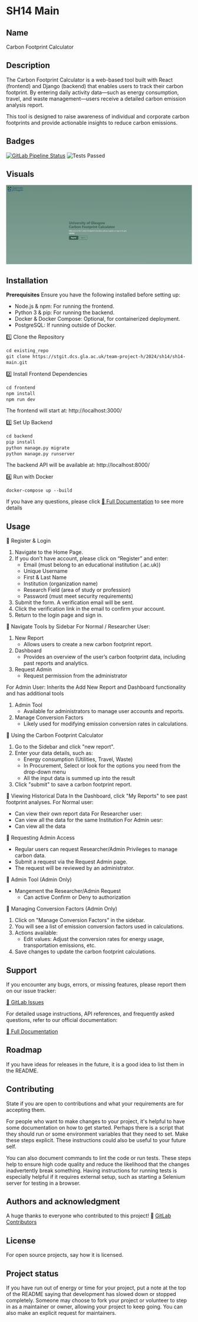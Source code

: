 # SH14 Main

## Name

Carbon Footprint Calculator

## Description

The Carbon Footprint Calculator is a web-based tool built with React (frontend) and Django (backend) that enables users to track their carbon footprint. By entering daily activity data—such as energy consumption, travel, and waste management—users receive a detailed carbon emission analysis report.

This tool is designed to raise awareness of individual and corporate carbon footprints and provide actionable insights to reduce carbon emissions.

## Badges

[![GitLab Pipeline Status](https://stgit.dcs.gla.ac.uk/team-project-h/2024/sh14/sh14-main/badges/main/pipeline.svg)](https://stgit.dcs.gla.ac.uk/team-project-h/2024/sh14/sh14-main/-/pipelines)
![Tests Passed](https://img.shields.io/badge/tests-passed-brightgreen)

## Visuals

![README](frontend/public/images/Readme.png)

## Installation

**Prerequisites**
Ensure you have the following installed before setting up:
- Node.js & npm: For running the frontend.
- Python 3 & pip: For running the backend.
- Docker & Docker Compose: Optional, for containerized deployment.
- PostgreSQL: If running outside of Docker.

1️⃣ Clone the Repository
```
cd existing_repo
git clone https://stgit.dcs.gla.ac.uk/team-project-h/2024/sh14/sh14-main.git
```

2️⃣ Install Frontend Dependencies
```
cd frontend
npm install
npm run dev
```
The frontend will start at: http://localhost:3000/

3️⃣ Set Up Backend
```
cd backend
pip install
python manage.py migrate
python manage.py runserver
```
The backend API will be available at: http://localhost:8000/

4️⃣ Run with Docker
```
docker-compose up --build
```

If you have any questions, please click [📄 Full Documentation](https://stgit.dcs.gla.ac.uk/team-project-h/2024/sh14/sh14-main/-/wikis/home/Documentation?redirected_from=Documentation)
 to see more details


## Usage

🔹 Register & Login
1. Navigate to the Home Page.
2. If you don't have account, please click on “Register” and enter:
    - Email (must belong to an educational institution (.ac.uk))
    - Unique Username
    - First & Last Name
    - Institution (organization name)
    - Research Field (area of study or profession)
    - Password (must meet security requirements)
3. Submit the form. A verification email will be sent.
4. Click the verification link in the email to confirm your account.
5. Return to the login page and sign in.

🔹 Navigate Tools by Sidebar
For Normal / Researcher User:
1. New Report
    - Allows users to create a new carbon footprint report.
2. Dashboard
    - Provides an overview of the user’s carbon footprint data, including past reports and analytics.
3. Request Admin
    - Request permission from the administrator

For Admin User:
Inherits the Add New Report and Dashboard functionality and has additional tools
1. Admin Tool
    - Available for administrators to manage user accounts and reports.
2. Manage Conversion Factors
    - Likely used for modifying emission conversion rates in calculations.

🔹 Using the Carbon Footprint Calculator
1. Go to the Sidebar and click "new report".
2. Enter your data details, such as:
    - Energy consumption (Utilities, Travel, Waste)
    - In Procurement, Select or look for the options you need from the drop-down menu
    - All the input data is summed up into the result
4. Click "submit" to save a carbon footprint report.

🔹 Viewing Historical Data
In the Dashboard, click "My Reports" to see past footprint analyses.
For Normal user:
- Can view their own report data
For Researcher user:
- Can view all the data for the same Institution
For Admin uesr:
- Can view all the data

🔹 Requesting Admin Access
- Regular users can request Researcher/Admin Privileges to manage carbon data.
- Submit a request via the Request Admin page.
- The request will be reviewed by an administrator.

🔹 Admin Tool (Admin Only)
- Mangement the Researcher/Admin Request
    - Can active Confirm or Deny to authorization

🔹 Managing Conversion Factors (Admin Only)
1. Click on "Manage Conversion Factors" in the sidebar.
2. You will see a list of emission conversion factors used in calculations.
3. Actions available:
    - Edit values: Adjust the conversion rates for energy usage, transportation emissions, etc.
4. Save changes to update the carbon footprint calculations.



## Support

If you encounter any bugs, errors, or missing features, please report them on our issue tracker:

[🔗 GitLab Issues](https://stgit.dcs.gla.ac.uk/team-project-h/2024/sh14/sh14-main/-/issues)

For detailed usage instructions, API references, and frequently asked questions, refer to our official documentation:

[📄 Full Documentation](https://stgit.dcs.gla.ac.uk/team-project-h/2024/sh14/sh14-main/-/wikis/home/Documentation?redirected_from=Documentation)

## Roadmap

If you have ideas for releases in the future, it is a good idea to list them in the README.

## Contributing

State if you are open to contributions and what your requirements are for accepting them.

For people who want to make changes to your project, it's helpful to have some documentation on how to get started. Perhaps there is a script that they should run or some environment variables that they need to set. Make these steps explicit. These instructions could also be useful to your future self.

You can also document commands to lint the code or run tests. These steps help to ensure high code quality and reduce the likelihood that the changes inadvertently break something. Having instructions for running tests is especially helpful if it requires external setup, such as starting a Selenium server for testing in a browser.

## Authors and acknowledgment

A huge thanks to everyone who contributed to this project!
🔗 [GitLab Contributors](https://stgit.dcs.gla.ac.uk/team-project-h/2024/sh14/sh14-main/-/graphs/main)

## License

For open source projects, say how it is licensed.

## Project status

If you have run out of energy or time for your project, put a note at the top of the README saying that development has slowed down or stopped completely. Someone may choose to fork your project or volunteer to step in as a maintainer or owner, allowing your project to keep going. You can also make an explicit request for maintainers.
